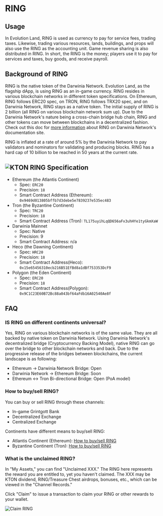 # RING

## Usage

In Evolution Land, RING is used as currency to pay for service fees, trading taxes. Likewise, trading various resources, lands, buildings, and props will also use the RING as the accounting unit. Game revenue sharing is also distributed in RING. In short, the RING is the money; players use it to pay for services and taxes, buy goods, and receive payroll.

## Background of RING

RING is the native token of the Darwinia Network. Evolution Land, as the flagship dApp, is using RING as an in-game currency. RING resides in various blockchain networks in different token specifications. On Ethereum, RING follows ERC20 spec, on TRON, RING follows TRX20 spec, and on Darwinia Network, RING stays as a native token. The initial supply of RING is 2 billion \(all RING on various blockchain network sum up\). Due to the Darwinia Network's nature being a cross-chain bridge hub chain, RING and other tokens can move between blockchains in a decentralized fashion. Check out this doc for [more information](https://docs.darwinia.network/docs/en/wiki-us-tokens) about RING on Darwinia Network's documentation site.

RING is inflated at a rate of around 5% by the Darwinia Network to pay validators and nominators for validating and producing blocks. RING has a hard cap of 10 billion to be reached in 50 years at the current rate.

## ![KTON](../../.gitbook/assets/ringIcon.png) RING Specification

* Ethereum \(the Atlantis Continent\)
  * Spec: `ERC20`
  * Precision: `18`
  * Smart Contract Address \(Ethereum\): `0x9469d013805bffb7d3debe5e7839237e535ec483`
* Tron \(the Byzantine Continent\)
  * Spec: `TRC20`
  * Precision: `18`
  * Smart Contract Address \(Tron\): `TL175uyihLqQD656aFx3uhHYe1tyGkmXaW`
* Darwinia Mainnet
  * Spec: Native
  * Precision: 9
  * Smart Contract Address: n/a
* Heco \(the Dawning Continent\)
  * Spec: `HRC20`
  * Precision: `18`
  * Smart Contract Address\(Heco\): `0x15e65456310ecb216B51EfBd8a1dBf753353DcF9`
* Polygon \(the Eden Continent\)
  * Spec: `ERC20`
  * Precision: `18`
  * Smart Contract Address\(Polygon\): `0x9C1C23E60B72Bc88a043bf64aFdb16A02540Ae8f`

## FAQ

### IS RING on different continents universal?

Yes, RING on various blockchain networks is of the same value. They are all backed by native token on Darwinia Network. Using Darwinia Network's decentralized bridge \(Cryptocurrency Backing Model\), native RING can go over the bridge to other blockchain networks and back. Due to the progressive release of the bridges between blockchains, the current landscape is as following:

* Ethereum -&gt; Darwinia Network Bridge: Open
* Darwinia Network -&gt; Ethereum Bridge: Soon
* Ethereum &lt;-&gt; Tron Bi-directional Bridge: Open \(PoA model\)

### How to buy/sell RING?

You can buy or sell RING through these channels:

* In-game Grintgott Bank
* Decentralized Exchange
* Centralized Exchange

Continents have different means to buy/sell RING:

* Atlantis Continent \(Ethereum\): [How to buy/sell RING](../../tutorials/atlantis-ethereum/how-to-buy-sell-ring.md)
* Byzantine Continent \(Tron\): [How to buy/sell RING](../../tutorials/byzantine-tron/how-to-buy-sell-ring.md)

### What is the unclaimed RING?

In "My Assets," you can find "Unclaimed XXX." The RING here represents the reward you are entitled to, yet you haven't claimed. The XXX may be KTON dividend, RING/Treasure Chest airdrops, bonuses, etc., which can be viewed in the "Channel Records."

Click "Claim" to issue a transaction to claim your RING or other rewards to your wallet.

![Claim RING](../../.gitbook/assets/unclaimed-ring.png)

